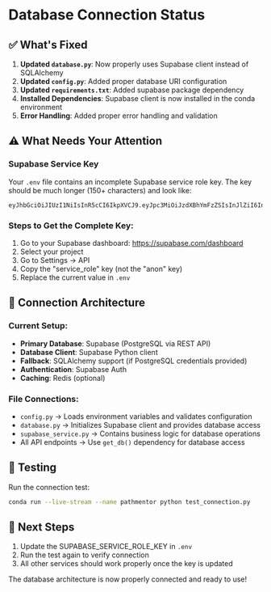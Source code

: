 # Database Connection Status

## ✅ What's Fixed

1. **Updated `database.py`**: Now properly uses Supabase client instead of SQLAlchemy
2. **Updated `config.py`**: Added proper database URI configuration
3. **Updated `requirements.txt`**: Added supabase package dependency
4. **Installed Dependencies**: Supabase client is now installed in the conda environment
5. **Error Handling**: Added proper error handling and validation

## ⚠️  What Needs Your Attention

### Supabase Service Key
Your `.env` file contains an incomplete Supabase service role key. The key should be much longer (150+ characters) and look like:
```
eyJhbGciOiJIUzI1NiIsInR5cCI6IkpXVCJ9.eyJpc3MiOiJzdXBhYmFzZSIsInJlZiI6InhxZnJncm5jam1mbmV1cmFlZmZpIiwicm9sZSI6InNlcnZpY2Vfcm9sZSIsImlhdCI6MTY...
```

### Steps to Get the Complete Key:
1. Go to your Supabase dashboard: https://supabase.com/dashboard
2. Select your project
3. Go to Settings → API
4. Copy the "service_role" key (not the "anon" key)
5. Replace the current value in `.env`

## 🔄 Connection Architecture

### Current Setup:
- **Primary Database**: Supabase (PostgreSQL via REST API)
- **Database Client**: Supabase Python client
- **Fallback**: SQLAlchemy support (if PostgreSQL credentials provided)
- **Authentication**: Supabase Auth
- **Caching**: Redis (optional)

### File Connections:
- `config.py` → Loads environment variables and validates configuration
- `database.py` → Initializes Supabase client and provides database access
- `supabase_service.py` → Contains business logic for database operations
- All API endpoints → Use `get_db()` dependency for database access

## 🧪 Testing

Run the connection test:
```bash
conda run --live-stream --name pathmentor python test_connection.py
```

## 📝 Next Steps

1. Update the SUPABASE_SERVICE_ROLE_KEY in `.env`
2. Run the test again to verify connection
3. All other services should work properly once the key is updated

The database architecture is now properly connected and ready to use!
